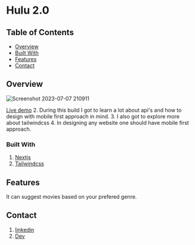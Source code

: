 # Hulu 2.0

## Table of Contents

- [Overview](#overview)
- [Built With](#built-with)
- [Features](#features)
- [Contact](#contact)

## Overview

![Screenshot 2023-07-07 210911](https://github.com/bibek-bhusal03/Hulu-2.0-clone/assets/120349016/b66bb5fc-a08c-4d2b-ad1b-9431d9694f1d)

[Live demo](https://hulu-2-0-clone-ashen.vercel.app/) 2. During this build I got to learn a lot about api's and how to design with mobile first approach in mind. 3. I also got to explore more about tailwindcss 4. In designing any website one should have mobile first approach.

### Built With

1. [Nextjs](https://nextjs.org/)
2. [Tailwindcss](https://tailwindcss.com/)

## Features

It can suggest movies based on your prefered genre.

## Contact

1. [linkedin](https://www.linkedin.com/in/bibekbhusal1/)
2. [Dev](https://dev.to/bibekbhusal03)
